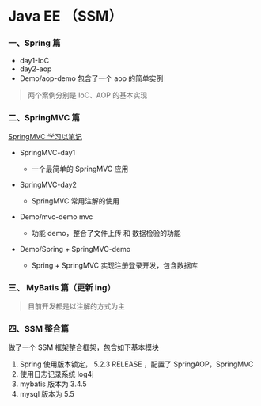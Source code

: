 # Java EE  （SSM）

### 一、Spring 篇  

- day1-IoC
- day2-aop  
- Demo/aop-demo  包含了一个 aop 的简单实例 

> 两个案例分别是 IoC、AOP 的基本实现  

### 二、SpringMVC 篇  

[SpringMVC 学习以笔记](https://www.yuque.com/u300253/learnjava/pqqu30)

- SpringMVC-day1   
  - 一个最简单的 SpringMVC 应用
- SpringMVC-day2
  - SpringMVC 常用注解的使用

- Demo/mvc-demo  mvc 
  - 功能 demo，整合了文件上传 和 数据检验的功能  
- Demo/Spring + SpringMVC-demo
  - Spring +  SpringMVC 实现注册登录开发，包含数据库

### 三、 MyBatis 篇（更新 ing）

> 目前开发都是以注解的方式为主

### 四、SSM 整合篇

做了一个 SSM 框架整合框架，包含如下基本模块    
1. Spring 使用版本锁定， 5.2.3 RELEASE  ，配置了 SpringAOP，SpringMVC  
2. 使用日志记录系统 log4j      
3. mybatis 版本为 3.4.5    
4. mysql 版本为 5.5   
